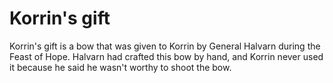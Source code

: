 # Korrin's gift

Korrin's gift is a bow that was given to Korrin by General Halvarn during the Feast of Hope. Halvarn had crafted this bow by hand, and Korrin never used it because he said he wasn't worthy to shoot the bow.